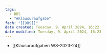 ```yaml
---
tags:
  - DBS
  - "#Klausuraufgabe"
fach: "[[DBS]]"
date created: Tuesday, 9. April 2024, 16:22
date modified: Tuesday, 9. April 2024, 16:23
---
```


- [[Klausuraufgaben WS-2023-24]]
